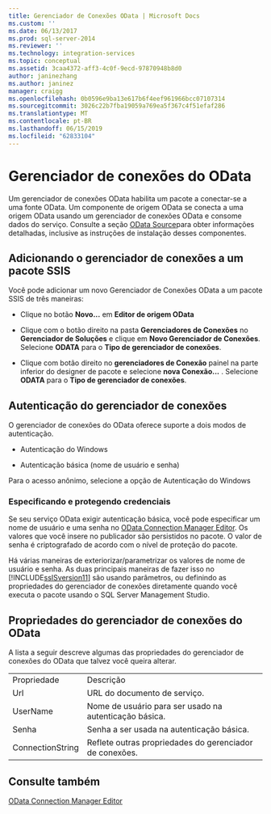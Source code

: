 ```yaml
---
title: Gerenciador de Conexões OData | Microsoft Docs
ms.custom: ''
ms.date: 06/13/2017
ms.prod: sql-server-2014
ms.reviewer: ''
ms.technology: integration-services
ms.topic: conceptual
ms.assetid: 3caa4372-aff3-4c0f-9ecd-97870948b8d0
author: janinezhang
ms.author: janinez
manager: craigg
ms.openlocfilehash: 0b0596e9ba13e617b6f4eef961966bcc07107314
ms.sourcegitcommit: 3026c22b7fba19059a769ea5f367c4f51efaf286
ms.translationtype: MT
ms.contentlocale: pt-BR
ms.lasthandoff: 06/15/2019
ms.locfileid: "62833104"
---
```

# <a name="odata-connection-manager"></a>Gerenciador de conexões do OData
  Um gerenciador de conexões OData habilita um pacote a conectar-se a uma fonte OData. Um componente de origem OData se conecta a uma origem OData usando um gerenciador de conexões OData e consome dados do serviço. Consulte a seção [OData Source](../data-flow/odata-source.md)para obter informações detalhadas, inclusive as instruções de instalação desses componentes.  
  
## <a name="adding-connection-manager-to-an-ssis-package"></a>Adicionando o gerenciador de conexões a um pacote SSIS  
 Você pode adicionar um novo Gerenciador de Conexões OData a um pacote SSIS de três maneiras:  
  
-   Clique no botão **Novo...** em **Editor de origem OData**  
  
-   Clique com o botão direito na pasta **Gerenciadores de Conexões** no **Gerenciador de Soluções** e clique em **Novo Gerenciador de Conexões**. Selecione **ODATA** para o **Tipo de gerenciador de conexões**.  
  
-   Clique com botão direito no **gerenciadores de Conexão** painel na parte inferior do designer de pacote e selecione **nova Conexão...** . Selecione **ODATA** para o **Tipo de gerenciador de conexões**.  
  
## <a name="connection-manager-authentication"></a>Autenticação do gerenciador de conexões  
 O gerenciador de conexões do OData oferece suporte a dois modos de autenticação.  
  
-   Autenticação do Windows  
  
-   Autenticação básica (nome de usuário e senha)  
  
 Para o acesso anônimo, selecione a opção de Autenticação do Windows  
  
### <a name="specifying-and-securing-credentials"></a>Especificando e protegendo credenciais  
 Se seu serviço OData exigir autenticação básica, você pode especificar um nome de usuário e uma senha no [OData Connection Manager Editor](../odata-connection-manager-editor.md). Os valores que você insere no publicador são persistidos no pacote. O valor de senha é criptografado de acordo com o nível de proteção do pacote.  
  
 Há várias maneiras de exteriorizar/parametrizar os valores de nome de usuário e senha. As duas principais maneiras de fazer isso no [!INCLUDE[ssISversion11](../../includes/ssisversion11-md.md)] são usando parâmetros, ou definindo as propriedades do gerenciador de conexões diretamente quando você executa o pacote usando o SQL Server Management Studio.  
  
## <a name="odata-connection-manager-properties"></a>Propriedades do gerenciador de conexões do OData  
 A lista a seguir descreve algumas das propriedades do gerenciador de conexões do OData que talvez você queira alterar.  
  
|||  
|-|-|  
|Propriedade|Descrição|  
|Url|URL do documento de serviço.|  
|UserName|Nome de usuário para ser usado na autenticação básica.|  
|Senha|Senha a ser usada na autenticação básica.|  
|ConnectionString|Reflete outras propriedades do gerenciador de conexões.|  
  
## <a name="see-also"></a>Consulte também  
 [OData Connection Manager Editor](../odata-connection-manager-editor.md)  
  
  
